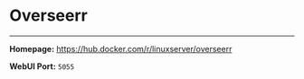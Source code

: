 # Overseerr

---

**Homepage:** https://hub.docker.com/r/linuxserver/overseerr

**WebUI Port:** `5055`